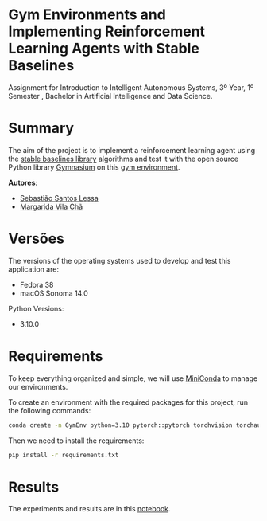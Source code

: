 # Gym Environments and Implementing Reinforcement Learning Agents with Stable Baselines
Assignment for Introduction to Intelligent Autonomous Systems, 3º Year, 1º Semester , Bachelor in Artificial Intelligence and Data Science.


# Summary

The aim of the project is to implement a reinforcement learning agent using the [stable baselines library](https://github.com/DLR-RM/stable-baselines3) algorithms and test it with the open source Python library [Gymnasium](https://github.com/Farama-Foundation/Gymnasium) on this [gym environment](https://gymnasium.farama.org/environments/box2d/car_racing/).


**Autores**:
- [Sebastião Santos Lessa](https://github.com/seblessa/)
- [Margarida Vila Chã](https://github.com/margaridavc/)


# Versões

The versions of the operating systems used to develop and test this application are:
- Fedora 38
- macOS Sonoma 14.0

Python Versions:
- 3.10.0


# Requirements

To keep everything organized and simple,
we will use [MiniConda](https://docs.conda.io/projects/miniconda/en/latest/) to manage our environments.

To create an environment with the required packages for this project, run the following commands:

```bash
conda create -n GymEnv python=3.10 pytorch::pytorch torchvision torchaudio -c pytorch
```

Then we need to install the requirements:

```bash
pip install -r requirements.txt
```

# Results

The experiments and results are in this [notebook](notebook.ipynb).


